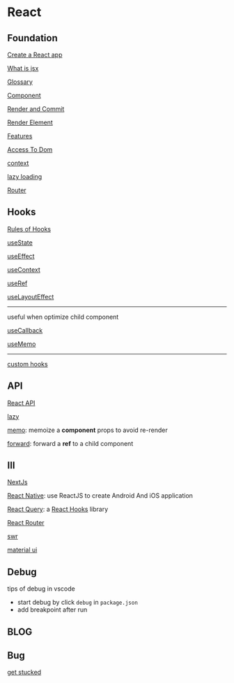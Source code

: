 # React

## Foundation

[Create a React app](react-create-app.md)

[What is jsx](react-jsx.md)

[Glossary](react-glossary.md)

[Component](react-component.md)

[Render and Commit](react-render-and-commit.md)

[Render Element](react-render-element.md)

[Features](react-features.md)

[Access To Dom](react-access-to-dom.md)

[context](react-context.md)

[lazy loading](react-lazy-loading.md)

[Router](react-router.md)

## Hooks

[Rules of Hooks](react-rules-of-hooks.md)

[useState](react-hooks-usestate.md)

[useEffect](react-hooks-useeffect.md)

[useContext](react-hooks-usecontext.md)

[useRef](react-hooks-useref.md)

[useLayoutEffect]()

---

useful when optimize child component

[useCallback](react-hooks-usecallback.md)

[useMemo](react-hooks-usememo.md)

---

[custom hooks](react-hooks-custom-hooks.md)

## API

[React API](react-api.md)

[lazy]()

[memo](react-api-memo.md): memoize a **component** props to avoid re-render

[forward](react-api-forwardref.md): forward a **ref** to a child component

## III

[NextJs](nextjs)

[React Native](): use ReactJS to create Android And iOS application

[React Query](react-query.md): a [React Hooks]() library

[React Router](react-router-dom.md)

[swr](react-swr.md)

[material ui](react-material-ui.md)

## Debug

tips of debug in vscode

- start debug by click `debug` in `package.json`
- add breakpoint after run

## BLOG

## Bug

[get stucked](react-learn-from-problem.md)

